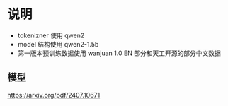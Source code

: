 # 说明

- tokenizner 使用 qwen2
- model 结构使用 qwen2-1.5b
- 第一版本预训练数据使用 wanjuan 1.0 EN 部分和天工开源的部分中文数据

## 模型

https://arxiv.org/pdf/2407.10671

